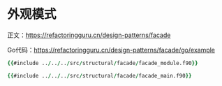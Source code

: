 # 外观模式

正文：https://refactoringguru.cn/design-patterns/facade

Go代码：https://refactoringguru.cn/design-patterns/facade/go/example

```fortran
{{#include ../../../src/structural/facade/facade_module.f90}}
```

```fortran
{{#include ../../../src/structural/facade/facade_main.f90}}
```